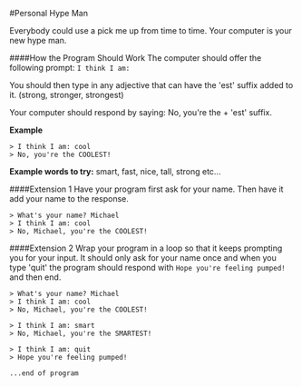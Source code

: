 #Personal Hype Man

Everybody could use a pick me up from time to time.  Your computer is your new hype man.

####How the Program Should Work
The computer should offer the following prompt: `I think I am:`

You should then type in any adjective that can have the 'est' suffix added to it. (strong, stronger, strongest)

Your computer should respond by saying: No, you're the <adj> + 'est' suffix.

**Example**
```
> I think I am: cool
> No, you're the COOLEST!
```
**Example words to try:** smart, fast, nice, tall, strong etc...

####Extension 1
Have your program first ask for your name.  Then have it add your name to the response.
```
> What's your name? Michael
> I think I am: cool
> No, Michael, you're the COOLEST!
```

####Extension 2
Wrap your program in a loop so that it keeps prompting you for your input.  It should only ask for your name once and when you type 'quit' the program should respond with `Hope you're feeling pumped!` and then end. 
```
> What's your name? Michael
> I think I am: cool
> No, Michael, you're the COOLEST!

> I think I am: smart
> No, Michael, you're the SMARTEST!

> I think I am: quit
> Hope you're feeling pumped! 

...end of program
```


